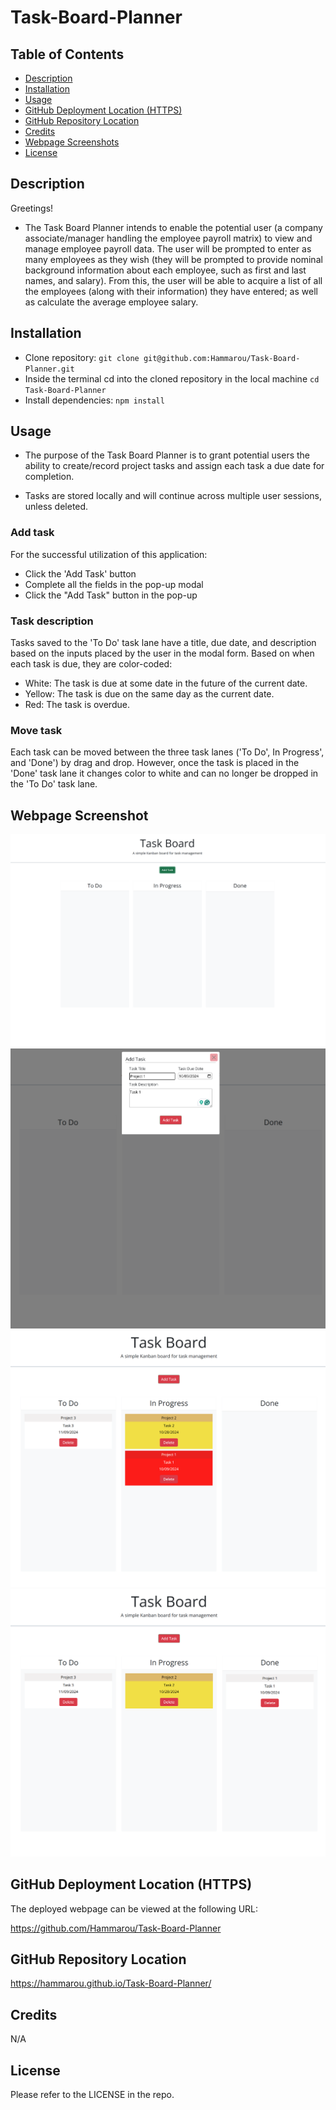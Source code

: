 # Task-Board-Planner


## Table of Contents

- [Description](#description)
- [Installation](#installation)
- [Usage](#usage)
- [GitHub Deployment Location (HTTPS)](#github-deployment-location-https)
- [GitHub Repository Location](#github-repository-location)
- [Credits](#credits)
- [Webpage Screenshots](#webpage-screenshots)
- [License](#license)

  
## Description

Greetings! 

- The Task Board Planner intends to enable the potential user (a company associate/manager handling the employee payroll matrix) to view and manage employee payroll data. The user will be prompted to enter as many employees as they wish (they will be prompted to provide nominal background information about each employee, such as first and last names, and salary). From this, the user will be able to acquire a list of all the employees (along with their information) they have entered; as well as calculate the average employee salary.


## Installation

* Clone repository: `git clone git@github.com:Hammarou/Task-Board-Planner.git`
* Inside the terminal cd into the cloned repository in the local machine `cd Task-Board-Planner`
* Install dependencies: `npm install` 


## Usage

- The purpose of the Task Board Planner is to grant potential users the ability to create/record project tasks and assign each task a due date for completion. 

- Tasks are stored locally and will continue across multiple user sessions, unless deleted.

### Add task

 For the successful utilization of this application:

* Click the 'Add Task' button
* Complete all the fields in the pop-up modal 
* Click the "Add Task" button in the pop-up


### Task description

Tasks saved to the 'To Do' task lane  have a title, due date, and description based on the inputs placed by the user in the modal form. Based on when each task is due, they are color-coded:

* White: The task is due at some date in the future of the current date.
* Yellow: The task is due on the same day as the current date.
* Red: The task is overdue.


### Move task

Each task can be moved between the three task lanes ('To Do', In Progress', and 'Done') by drag and drop. However, once the task is placed in the 'Done' task lane it changes color to white and can no longer be dropped in the 'To Do' task lane.


## Webpage Screenshot

![]( /assets/screenshots/screenshot1.png "First screenshot")
![](/assets/screenshots/screenshot2.png "Second screenshot")
![](/assets/screenshots/screenshot3.png "Third screenshot")
![](/assets/screenshots/screenshot4.png "Fourth screenshot")


## GitHub Deployment Location (HTTPS)

The deployed webpage can be viewed at the following URL:

https://github.com/Hammarou/Task-Board-Planner


## GitHub Repository Location

https://hammarou.github.io/Task-Board-Planner/


## Credits

N/A

## License

Please refer to the LICENSE in the repo.
